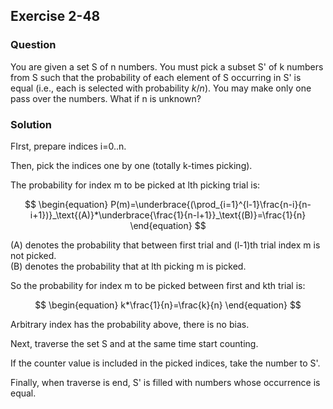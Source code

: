 ## Exercise 2-48
### Question

You are given a set S of n numbers. You must pick a subset S' of k numbers
from S such that the probability of each element of S occurring in S' is equal
(i.e., each is selected with probability $k/n$). You may make only one pass over
the numbers. What if n is unknown?


### Solution

FIrst, prepare indices i=0..n.

Then, pick the indices one by one (totally k-times picking).

The probability for index m to be picked at lth picking trial is:

$$
\begin{equation}
    P(m)=\underbrace{(\prod_{i=1}^{l-1}\frac{n-i}{n-i+1})}_\text{(A)}*\underbrace{\frac{1}{n-l+1}}_\text{(B)}=\frac{1}{n}
\end{equation}
$$

(A) denotes the probability that between first trial and (l-1)th trial index m is not picked.  
(B) denotes the probability that at lth picking m is picked.

So the probability for index m to be picked between first and kth trial is:

$$
\begin{equation}
    k*\frac{1}{n}=\frac{k}{n}
\end{equation}
$$

Arbitrary index has the probability above, there is no bias.

Next, traverse the set S and at the same time start counting.

If the counter value is included in the picked indices, take the number to S'.

Finally, when traverse is end, S' is filled with numbers whose occurrence is equal.